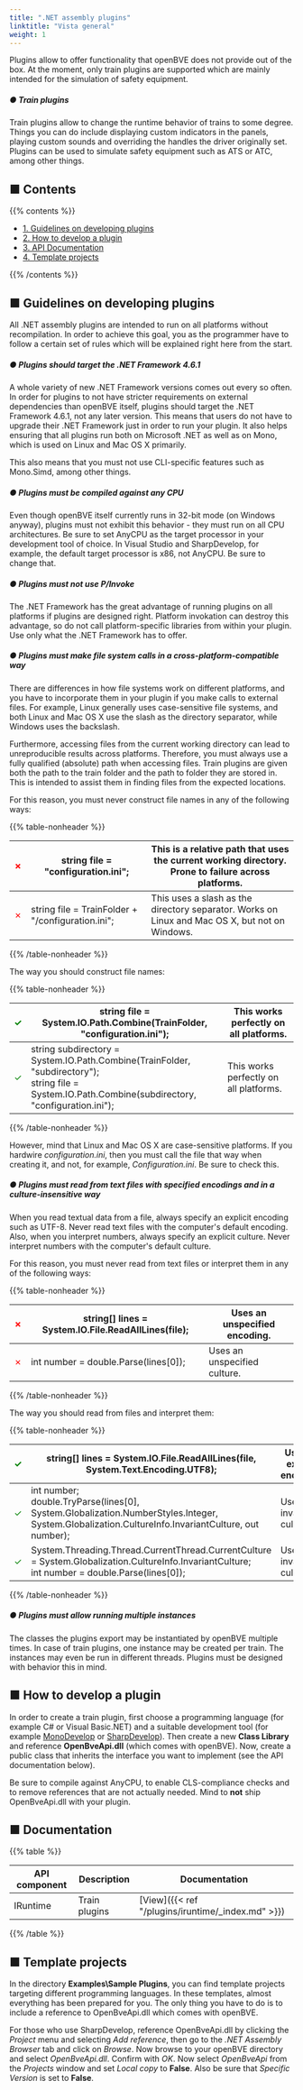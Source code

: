 ```yaml
---
title: ".NET assembly plugins"
linktitle: "Vista general"
weight: 1
---
```


Plugins allow to offer functionality that openBVE does not provide out of the box. At the moment, only train plugins are supported which are mainly intended for the simulation of safety equipment.

##### ● Train plugins

Train plugins allow to change the runtime behavior of trains to some degree. Things you can do include displaying custom indicators in the panels, playing custom sounds and overriding the handles the driver originally set. Plugins can be used to simulate safety equipment such as ATS or ATC, among other things.

## ■ Contents

{{% contents %}}

- [1. Guidelines on developing plugins](#guidelines)
- [2. How to develop a plugin](#howto)
- [3. API Documentation](#documentation)
- [4. Template projects](#templates)

{{% /contents %}}

## <a name="guidelines"></a>■ Guidelines on developing plugins

All .NET assembly plugins are intended to run on all platforms without recompilation. In order to achieve this goal, you as the programmer have to follow a certain set of rules which will be explained right here from the start.

##### ● Plugins should target the .NET Framework 4.6.1

A whole variety of new .NET Framework versions comes out every so often. In order for plugins to not have stricter requirements on external dependencies than openBVE itself, plugins should target the .NET Framework 4.6.1, not any later version. This means that users do not have to upgrade their .NET Framework just in order to run your plugin. It also helps ensuring that all plugins run both on Microsoft .NET as well as on Mono, which is used on Linux and Mac OS X primarily.

This also means that you must not use CLI-specific features such as Mono.Simd, among other things.

##### ● Plugins must be compiled against any CPU

Even though openBVE itself currently runs in 32-bit mode (on Windows anyway), plugins must not exhibit this behavior - they must run on all CPU architectures. Be sure to set AnyCPU as the target processor in your development tool of choice. In Visual Studio and SharpDevelop, for example, the default target processor is x86, not AnyCPU. Be sure to change that.

##### ● Plugins must not use P/Invoke

The .NET Framework has the great advantage of running plugins on all platforms if plugins are designed right. Platform invokation can destroy this advantage, so do not call platform-specific libraries from within your plugin. Use only what the .NET Framework has to offer.

##### ● Plugins must make file system calls in a cross-platform-compatible way

There are differences in how file systems work on different platforms, and you have to incorporate them in your plugin if you make calls to external files. For example, Linux generally uses case-sensitive file systems, and both Linux and Mac OS X use the slash as the directory separator, while Windows uses the backslash.

Furthermore, accessing files from the current working directory can lead to unreproducible results across platforms. Therefore, you must always use a fully qualified (absolute) path when accessing files. Train plugins are given both the path to the train folder and the path to folder they are stored in. This is intended to assist them in finding files from the expected locations.

For this reason, you must never construct file names in any of the following ways:

{{% table-nonheader %}}

| <font color="Red">✗</font> | string file = "configuration.ini";                | This is a relative path that uses the current working directory. Prone to failure across platforms. |
| -------------------------- | ------------------------------------------------- | ------------------------------------------------------------ |
| <font color="Red">✗</font> | string file = TrainFolder + "/configuration.ini"; | This uses a slash as the directory separator. Works on Linux and Mac OS X, but not on Windows. |

{{% /table-nonheader %}}

The way you should construct file names:

{{% table-nonheader %}}

| <font color="Green">✓</font> | string file = System.IO.Path.Combine(TrainFolder, "configuration.ini"); | This works perfectly on all platforms. |
| ---------------------------- | ------------------------------------------------------------ | -------------------------------------- |
| <font color="Green">✓</font> | string subdirectory = System.IO.Path.Combine(TrainFolder, "subdirectory");<BR>string file = System.IO.Path.Combine(subdirectory, "configuration.ini"); | This works perfectly on all platforms. |

{{% /table-nonheader %}}

However, mind that Linux and Mac OS X are case-sensitive platforms. If you hardwire *configuration.ini*, then you must call the file that way when creating it, and not, for example, *Configuration.ini*. Be sure to check this.

##### ● Plugins must read from text files with specified encodings and in a culture-insensitive way

When you read textual data from a file, always specify an explicit encoding such as UTF-8. Never read text files with the computer's default encoding. Also, when you interpret numbers, always specify an explicit culture. Never interpret numbers with the computer's default culture.

For this reason, you must never read from text files or interpret them in any of the following ways:

{{% table-nonheader %}}

| <font color="Red">✗</font> | string[] lines = System.IO.File.ReadAllLines(file); | Uses an unspecified encoding. |
| -------------------------- | --------------------------------------------------- | ----------------------------- |
| <font color="Red">✗</font> | int number = double.Parse(lines[0]);                | Uses an unspecified culture.  |

{{% /table-nonheader %}}

The way you should read from files and interpret them:

{{% table-nonheader %}}

| <font color="Green">✓</font> | string[] lines = System.IO.File.ReadAllLines(file, System.Text.Encoding.UTF8); | Uses an explicit encoding.  |
| ---------------------------- | ------------------------------------------------------------ | --------------------------- |
| <font color="Green">✓</font> | int number;<BR>double.TryParse(lines[0], System.Globalization.NumberStyles.Integer, System.Globalization.CultureInfo.InvariantCulture, out number); | Uses the invariant culture. |
| <font color="Green">✓</font> | System.Threading.Thread.CurrentThread.CurrentCulture = System.Globalization.CultureInfo.InvariantCulture;<BR>int number = double.Parse(lines[0]); | Uses the invariant culture. |

{{% /table-nonheader %}}

##### ● Plugins must allow running multiple instances

The classes the plugins export may be instantiated by openBVE multiple times. In case of train plugins, one instance may be created per train. The instances may even be run in different threads. Plugins must be designed with behavior this in mind.

## <a name="howto"></a>■ How to develop a plugin

In order to create a train plugin, first choose a programming language (for example C# or Visual Basic.NET) and a suitable development tool (for example [MonoDevelop](https://www.monodevelop.com/) or [SharpDevelop](http://www.icsharpcode.net/opensource/sd/)). Then create a new **Class Library** and reference **OpenBveApi.dll** (which comes with openBVE). Now, create a public class that inherits the interface you want to implement (see the API documentation below).

Be sure to compile against AnyCPU, to enable CLS-compliance checks and to remove references that are not actually needed. Mind to **not** ship OpenBveApi.dll with your plugin.

## <a name="documentation"></a>■ Documentation

{{% table %}}

| API component | Description   | Documentation                                     |
| ------------- | ------------- | ------------------------------------------------- |
| IRuntime      | Train plugins | [View]({{< ref "/plugins/iruntime/_index.md" >}}) |

{{% /table %}}

## <a name="templates"></a>■ Template projects

In the directory **Examples\Sample Plugins**, you can find template projects targeting different programming languages. In these templates, almost everything has been prepared for you. The only thing you have to do is to include a reference to OpenBveApi.dll which comes with openBVE.

For those who use SharpDevelop, reference OpenBveApi.dll by clicking the *Project* menu and selecting *Add reference*, then go to the *.NET Assembly Browser* tab and click on *Browse*. Now browse to your openBVE directory and select *OpenBveApi.dll*. Confirm with *OK*. Now select *OpenBveApi* from the *Projects* window and set *Local copy* to **False**. Also be sure that *Specific Version* is set to **False**.